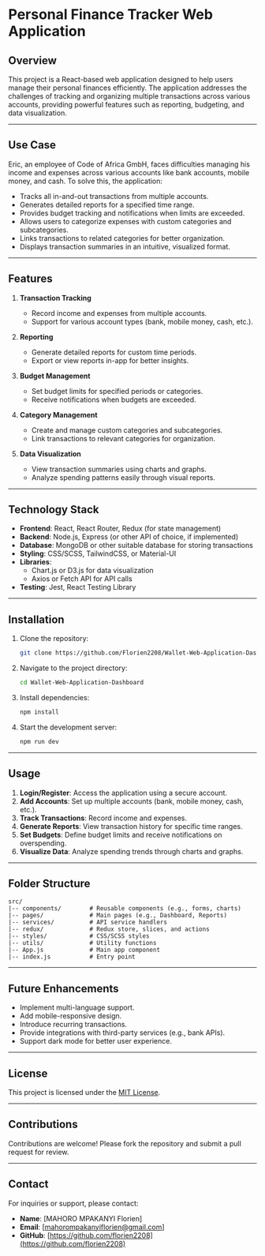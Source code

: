 # Personal Finance Tracker Web Application

## Overview
This project is a React-based web application designed to help users manage their personal finances efficiently. The application addresses the challenges of tracking and organizing multiple transactions across various accounts, providing powerful features such as reporting, budgeting, and data visualization.

---

## Use Case
Eric, an employee of Code of Africa GmbH, faces difficulties managing his income and expenses across various accounts like bank accounts, mobile money, and cash. To solve this, the application:
- Tracks all in-and-out transactions from multiple accounts.
- Generates detailed reports for a specified time range.
- Provides budget tracking and notifications when limits are exceeded.
- Allows users to categorize expenses with custom categories and subcategories.
- Links transactions to related categories for better organization.
- Displays transaction summaries in an intuitive, visualized format.

---

## Features

1. **Transaction Tracking**
   - Record income and expenses from multiple accounts.
   - Support for various account types (bank, mobile money, cash, etc.).

2. **Reporting**
   - Generate detailed reports for custom time periods.
   - Export or view reports in-app for better insights.

3. **Budget Management**
   - Set budget limits for specified periods or categories.
   - Receive notifications when budgets are exceeded.

4. **Category Management**
   - Create and manage custom categories and subcategories.
   - Link transactions to relevant categories for organization.

5. **Data Visualization**
   - View transaction summaries using charts and graphs.
   - Analyze spending patterns easily through visual reports.

---

## Technology Stack

- **Frontend**: React, React Router, Redux (for state management)
- **Backend**: Node.js, Express (or other API of choice, if implemented)
- **Database**: MongoDB or other suitable database for storing transactions
- **Styling**: CSS/SCSS, TailwindCSS, or Material-UI
- **Libraries**:
  - Chart.js or D3.js for data visualization
  - Axios or Fetch API for API calls
- **Testing**: Jest, React Testing Library

---

## Installation

1. Clone the repository:
   ```bash
   git clone https://github.com/Florien2208/Wallet-Web-Application-Dashboard.git
   ```

2. Navigate to the project directory:
   ```bash
   cd Wallet-Web-Application-Dashboard
   ```

3. Install dependencies:
   ```bash
   npm install
   ```

4. Start the development server:
   ```bash
   npm run dev
   ```

---

## Usage

1. **Login/Register**: Access the application using a secure account.
2. **Add Accounts**: Set up multiple accounts (bank, mobile money, cash, etc.).
3. **Track Transactions**: Record income and expenses.
4. **Generate Reports**: View transaction history for specific time ranges.
5. **Set Budgets**: Define budget limits and receive notifications on overspending.
6. **Visualize Data**: Analyze spending trends through charts and graphs.

---

## Folder Structure

```
src/
|-- components/        # Reusable components (e.g., forms, charts)
|-- pages/             # Main pages (e.g., Dashboard, Reports)
|-- services/          # API service handlers
|-- redux/             # Redux store, slices, and actions
|-- styles/            # CSS/SCSS styles
|-- utils/             # Utility functions
|-- App.js             # Main app component
|-- index.js           # Entry point
```

---

## Future Enhancements

- Implement multi-language support.
- Add mobile-responsive design.
- Introduce recurring transactions.
- Provide integrations with third-party services (e.g., bank APIs).
- Support dark mode for better user experience.

---

## License
This project is licensed under the [MIT License](LICENSE).

---

## Contributions
Contributions are welcome! Please fork the repository and submit a pull request for review.

---

## Contact
For inquiries or support, please contact:
- **Name**: [MAHORO MPAKANYI Florien]
- **Email**: [mahorompakanyiflorien@gmail.com]
- **GitHub**: [https://github.com/florien2208](https://github.com/florien2208)

